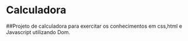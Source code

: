 # Calculadora
##Projeto de calculadora para exercitar os conhecimentos em css,html e Javascript utilizando Dom.
